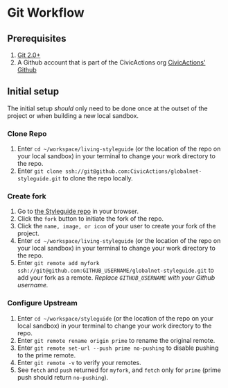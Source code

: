 # Git Workflow

## Prerequisites

1. [Git 2.0+](http://git-scm.com/book/en/v2/Getting-Started-Installing-Git)
1. A Github account that is part of the CivicActions org [CivicActions' Github](https://github.com/CivicActions)

## Initial setup

The initial setup *should* only need to be done once at the outset of the project or when building a new local sandbox.

### Clone Repo

1. Enter `cd ~/workspace/living-styleguide` (or the location of the repo on your local sandbox) in your terminal to change your work
directory to the repo.
1. Enter `git clone ssh://git@github.com:CivicActions/globalnet-styleguide.git` to clone the repo locally.

### Create fork

1. Go to [the Styleguide repo](https://github.com/CivicActions/globalnet-styleguide) in your browser.
1. Click the `fork` button to initiate the fork of the repo.
1. Click the `name, image, or icon` of your user to create your fork of the project.
1. Enter `cd ~/workspace/living-styleguide` (or the location of the repo on your local sandbox) in your terminal to change your work
directory to the repo.
1. Enter `git remote add myfork ssh://git@github.com:GITHUB_USERNAME/globalnet-styleguide.git` to add your fork as a
remote. *Replace `GITHUB_USERNAME` with your Github username.*

### Configure Upstream

1. Enter `cd ~/workspace/styleguide` (or the location of the repo on your local sandbox) in your terminal to change your work
directory to the repo.
1. Enter `git remote rename origin prime` to rename the original remote.
1. Enter `git remote set-url --push prime no-pushing` to disable pushing to the prime remote.
1. Enter `git remote -v` to verify your remotes.
1. See `fetch` and `push` returned for `myfork`, and `fetch` only for `prime` (prime push should return `no-pushing`).
